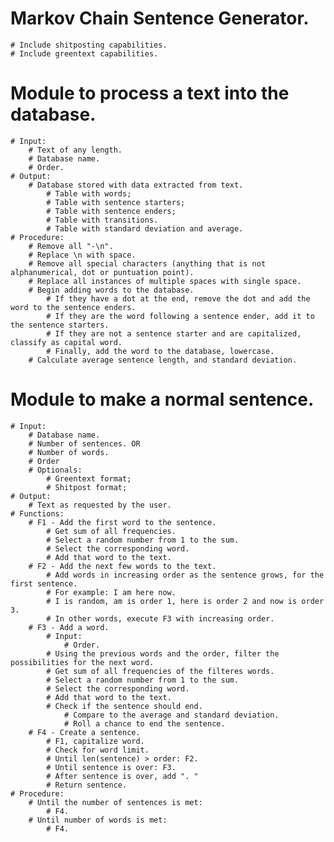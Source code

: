# Markov Chain Sentence Generator.
    # Include shitposting capabilities.
    # Include greentext capabilities.

# Module to process a text into the database.
    # Input:
        # Text of any length.
        # Database name.
        # Order.
    # Output:
        # Database stored with data extracted from text.
            # Table with words;
            # Table with sentence starters;
            # Table with sentence enders;
            # Table with transitions.
            # Table with standard deviation and average.
    # Procedure:
        # Remove all "-\n".
        # Replace \n with space.
        # Remove all special characters (anything that is not alphanumerical, dot or puntuation point).
        # Replace all instances of multiple spaces with single space.
        # Begin adding words to the database.
            # If they have a dot at the end, remove the dot and add the word to the sentence enders.
            # If they are the word following a sentence ender, add it to the sentence starters.
            # If they are not a sentence starter and are capitalized, classify as capital word.
            # Finally, add the word to the database, lowercase.
        # Calculate average sentence length, and standard deviation.

# Module to make a normal sentence.
    # Input: 
        # Database name.
        # Number of sentences. OR
        # Number of words.
        # Order
        # Optionals:
            # Greentext format;
            # Shitpost format;
    # Output:
        # Text as requested by the user.
    # Functions:
        # F1 - Add the first word to the sentence.
            # Get sum of all frequencies.
            # Select a random number from 1 to the sum.
            # Select the corresponding word.
            # Add that word to the text.
        # F2 - Add the next few words to the text.
            # Add words in increasing order as the sentence grows, for the first sentence.
            # For example: I am here now.
            # I is random, am is order 1, here is order 2 and now is order 3.
            # In other words, execute F3 with increasing order.
        # F3 - Add a word.
            # Input: 
                # Order.
            # Using the previous words and the order, filter the possibilities for the next word.
            # Get sum of all frequencies of the filteres words.
            # Select a random number from 1 to the sum.
            # Select the corresponding word.
            # Add that word to the text.
            # Check if the sentence should end.
                # Compare to the average and standard deviation.
                # Roll a chance to end the sentence.
        # F4 - Create a sentence.
            # F1, capitalize word.
            # Check for word limit.
            # Until len(sentence) > order: F2.
            # Until sentence is over: F3.
            # After sentence is over, add ". "
            # Return sentence.
    # Procedure:
        # Until the number of sentences is met:
            # F4.
        # Until number of words is met:
            # F4.
